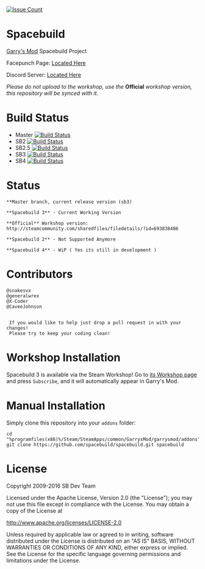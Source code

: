 [![Issue Count](https://codeclimate.com/github/spacebuild/spacebuild/badges/issue_count.svg)](https://codeclimate.com/github/spacebuild/spacebuild)

Spacebuild
==========

[Garry's Mod][garrysmod] Spacebuild Project

Facepunch Page: [Located Here][facepunch]

Discord Server: [Located Here][discord]

*Please do not upload to the workshop, use the* **Official** *workshop version, this repository will be synced with it.*

# Build Status
* Master [![Build Status](https://travis-ci.org/spacebuild/spacebuild.svg?branch=master)](https://travis-ci.org/spacebuild/spacebuild)
* SB2 [![Build Status](https://travis-ci.org/spacebuild/spacebuild.svg?branch=sb2)](https://travis-ci.org/spacebuild/spacebuild)
* SB2.5 [![Build Status](https://travis-ci.org/spacebuild/spacebuild.svg?branch=sb2.5)](https://travis-ci.org/spacebuild/spacebuild)
* SB3 [![Build Status](https://travis-ci.org/spacebuild/spacebuild.svg?branch=sb3)](https://travis-ci.org/spacebuild/spacebuild)
* SB4 [![Build Status](https://travis-ci.org/spacebuild/spacebuild.svg?branch=sb4)](https://travis-ci.org/spacebuild/spacebuild)

# Status

    **Master branch, current release version (sb3)

    **Spacebuild 3** - Current Working Version

    **Official** Workshop version: http://steamcommunity.com/sharedfiles/filedetails/?id=693838486

    **Spacebuild 2** - Not Supported Anymore

    **Spacebuild 4** - WiP ( Yes its still in development )


# Contributors
    @snakesvx
    @generalwrex
    @X-Coder
    @CaveeJohnson
   
   
     If you would like to help just drop a pull request in with your changes! 
     Please try to keep your coding clean!

# Workshop Installation

Spacebuild 3 is available via the Steam Workshop! Go to [its Workshop page][workshop] and press `Subscribe`, and it will automatically appear in Garry's Mod.

# Manual Installation

Simply clone this repository into your `addons` folder:

    cd "%programfiles(x86)%/Steam/SteamApps/common/GarrysMod/garrysmod/addons"
    git clone https://github.com/spacebuild/spacebuild.git spacebuild

# License

Copyright 2009-2016 SB Dev Team

Licensed under the Apache License, Version 2.0 (the "License"); you may not use this file except in compliance with the License. You may obtain a copy of the License at

http://www.apache.org/licenses/LICENSE-2.0

Unless required by applicable law or agreed to in writing, software distributed under the License is distributed on an "AS IS" BASIS, WITHOUT WARRANTIES OR CONDITIONS OF ANY KIND, either express or implied. See the License for the specific language governing permissions and limitations under the License.

[garrysmod]: <http://garrysmod.com/>
[workshop]: <http://steamcommunity.com/sharedfiles/filedetails/?id=693838486>
[facepunch]: <https://facepunch.com/showthread.php?t=1519499&p=50363396>
[discord]: <https://discord.gg/3A4dPhD>
